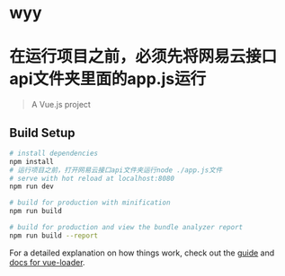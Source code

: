 # wyy

# 在运行项目之前，必须先将网易云接口api文件夹里面的app.js运行

> A Vue.js project

## Build Setup

``` bash
# install dependencies
npm install
# 运行项目之前，打开网易云接口api文件夹运行node ./app.js文件
# serve with hot reload at localhost:8080
npm run dev

# build for production with minification
npm run build

# build for production and view the bundle analyzer report
npm run build --report
```

For a detailed explanation on how things work, check out the [guide](http://vuejs-templates.github.io/webpack/) and [docs for vue-loader](http://vuejs.github.io/vue-loader).
